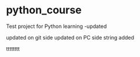 # python_course
Test project for Python learning -updated

updated on git side
updated on PC side
string added

tttttttt
